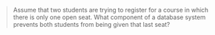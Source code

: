 > Assume that two students are trying to register for a course in which there is only
> one open seat. What component of a database system prevents both students
> from being given that last seat?


